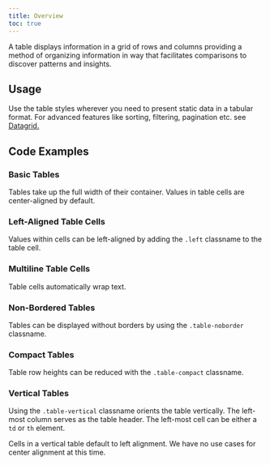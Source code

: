 ```yaml
---
title: Overview
toc: true
---
```


A table displays information in a grid of rows and columns providing a method of organizing information in way that facilitates comparisons to discover patterns and insights.

## Usage

Use the table styles wherever you need to present static data in a tabular format. For advanced features like sorting, filtering, pagination etc. see [Datagrid.](/components/datagrid)

## Code Examples

### Basic Tables

Tables take up the full width of their container. Values in table cells are center-aligned by default.

<doc-demo file="/demos/table/basic.html"></doc-demo>

### Left-Aligned Table Cells

Values within cells can be left-aligned by adding the `.left` classname to the table cell.

<doc-demo file="/demos/table/left-align.html"></doc-demo>

### Multiline Table Cells

Table cells automatically wrap text.

<doc-demo file="/demos/table/multiline.html"></doc-demo>

### Non-Bordered Tables

Tables can be displayed without borders by using the `.table-noborder` classname.

<doc-demo file="/demos/table/borderless.html"></doc-demo>

### Compact Tables

Table row heights can be reduced with the `.table-compact` classname.

<doc-demo file="/demos/table/compact.html"></doc-demo>

### Vertical Tables

Using the `.table-vertical` classname orients the table vertically. The left-most column serves as the table header. The left-most cell can be either a `td` or `th` element.

Cells in a vertical table default to left alignment. We have no use cases for center alignment at this time.

<doc-demo file="/demos/table/vertical.html"></doc-demo>
